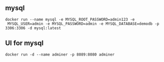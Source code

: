 ## mysql

```
docker run --name mysql -e MYSQL_ROOT_PASSWORD=admin123 -e
 MYSQL_USER=admin -e MYSQL_PASSWORD=admin -e MYSQL_DATABASE=demodb -p 3306:3306 -d mysql:latest
 ```

## UI for mysql

```
docker run -d --name adminer -p 8089:8080 adminer
```